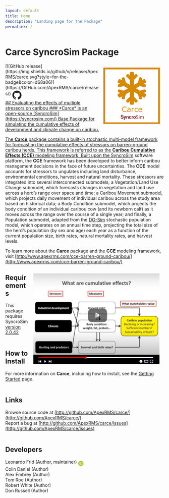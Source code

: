 ```yaml
---
layout: default
title: Home
description: "Landing page for the Package"
permalink: /
---
```


# **Carce** SyncroSim Package
<img align="right" style="padding: 13px" width="180" src="assets/images/logo/carce-sticker.png">
[![GitHub release](https://img.shields.io/github/v/release/ApexRMS/carce.svg?style=for-the-badge&color=d68a06)](https://GitHub.com/ApexRMS/carce/releases/)    <a href="https://github.com/ApexRMS/carce"><img align="middle" style="padding: 1px" width="30" src="assets/images/logo/github-trans2.png">
<br>
## Evaluating the effects of multiple stressors on caribou
### *Carce* is an open-source [SyncroSim](https://syncrosim.com/) Base Package for simulating the cumulative effects of development and climate change on caribou.

The **Carce** package contains a built-in stochastic multi-model framework for forecasting the cumulative effects of stressors on barren-ground caribou herds. This framework is referred to as the **Caribou Cumulative Effects (CCE)** modeling framework. Built upon the [SyncroSim](https://syncrosim.com/) software platform, the **CCE** framework has been developed to better inform caribou management decisions in the face of future uncertainties. The **CCE** model accounts for stressors to ungulates including land disturbance, environmental conditions, harvest and natural mortality. These stressors are integrated into several interconnected submodels; a Vegetation/Land Use Change submodel, which forecasts changes in vegetation and land use across a herd’s range over space and time; a Caribou Movement submodel, which projects daily movement of individual caribou across the study area based on historical data; a Body Condition submodel, which projects the body condition of an individual caribou cow (and its newborn calf) as it moves across the range over the course of a single year; and finally, a Population submodel, adapted from the [DG-Sim](https://apexrms.github.io/dgsim/) stochastic population model, which operates on an annual time step, projecting the total size of the herd’s population (by sex and age) each year as a function of the current population size, birth rates, natural mortality rates, and harvest levels.

To learn more about the **Carce** package and the **CCE** modeling framework, visit [http://www.apexrms.com/cce-barren-ground-caribou/](http://www.apexrms.com/cce-barren-ground-caribou/)

<a href="http://www.youtube.com/watch?v=eYjAEqdovJM" target="_blank"><img src="assets/images/video-screencap.png" alt="Caribou Cumulative Effects Overview" align="right" style="padding: 15px" width="400" /></a>

## Requirements

This package requires SyncroSim [version 2.0.42](https://syncrosim.com/download/)
<br>
<br>
## How to Install

For more information on **Carce**, including how to install, see the [Getting Started](https://apexrms.github.io/carce/getting_started.html) page.
<br>
<br>
## Links

Browse source code at
[http://github.com/ApexRMS/carce/](http://github.com/ApexRMS/carce/)
<br>
Report a bug at
[http://github.com/ApexRMS/carce/issues](http://github.com/ApexRMS/carce/issues)
<br>
<br>
## Developers

Leonardo Frid (Author, maintainer) <a href="https://orcid.org/0000-0002-5489-2337"><img align="middle" style="padding: 0.5px" width="17" src="assets/images/ORCID.png"></a>
<br>
Colin Daniel (Author)
<br>
Alex Embrey (Author)
<br>
Tom Roe (Author)
<br>
Robert White (Author)
<br>
Don Russell (Author)
